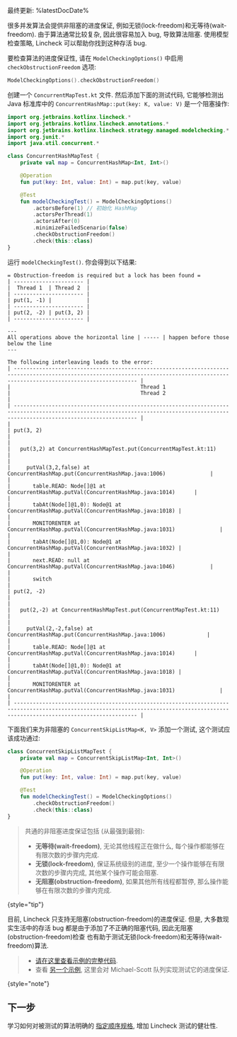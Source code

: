 [//]: # (title: 进度保证)

最终更新: %latestDocDate%

很多并发算法会提供非阻塞的进度保证, 例如无锁(lock-freedom)和无等待(wait-freedom).
由于算法通常比较复杂, 因此很容易加入 bug, 导致算法阻塞.
使用模型检查策略, Lincheck 可以帮助你找到这种存活 bug.

要检查算法的进度保证性, 请在 `ModelCheckingOptions()` 中启用 `checkObstructionFreedom` 选项:

```kotlin
ModelCheckingOptions().checkObstructionFreedom()
```

创建一个 `ConcurrentMapTest.kt` 文件.
然后添加下面的测试代码, 它能够检测出 Java 标准库中的 `ConcurrentHashMap::put(key: K, value: V)` 是一个阻塞操作:

```kotlin
import org.jetbrains.kotlinx.lincheck.*
import org.jetbrains.kotlinx.lincheck.annotations.*
import org.jetbrains.kotlinx.lincheck.strategy.managed.modelchecking.*
import org.junit.*
import java.util.concurrent.*

class ConcurrentHashMapTest {
    private val map = ConcurrentHashMap<Int, Int>()

    @Operation
    fun put(key: Int, value: Int) = map.put(key, value)

    @Test
    fun modelCheckingTest() = ModelCheckingOptions()
        .actorsBefore(1) // 初始化 HashMap
        .actorsPerThread(1)
        .actorsAfter(0)
        .minimizeFailedScenario(false)
        .checkObstructionFreedom()
        .check(this::class)
}
```

运行 `modelCheckingTest()`. 你会得到以下结果:

```text
= Obstruction-freedom is required but a lock has been found =
| ---------------------- |
|  Thread 1  | Thread 2  |
| ---------------------- |
| put(1, -1) |           |
| ---------------------- |
| put(2, -2) | put(3, 2) |
| ---------------------- |

---
All operations above the horizontal line | ----- | happen before those below the line
---

The following interleaving leads to the error:
| ----------------------------------------------------------------------------------------------------------------------------------------------------------------------------------- |
|                                         Thread 1                                         |                                         Thread 2                                         |
| ----------------------------------------------------------------------------------------------------------------------------------------------------------------------------------- |
|                                                                                          | put(3, 2)                                                                                |
|                                                                                          |   put(3,2) at ConcurrentHashMapTest.put(ConcurrentMapTest.kt:11)                         |
|                                                                                          |     putVal(3,2,false) at ConcurrentHashMap.put(ConcurrentHashMap.java:1006)              |
|                                                                                          |       table.READ: Node[]@1 at ConcurrentHashMap.putVal(ConcurrentHashMap.java:1014)      |
|                                                                                          |       tabAt(Node[]@1,0): Node@1 at ConcurrentHashMap.putVal(ConcurrentHashMap.java:1018) |
|                                                                                          |       MONITORENTER at ConcurrentHashMap.putVal(ConcurrentHashMap.java:1031)              |
|                                                                                          |       tabAt(Node[]@1,0): Node@1 at ConcurrentHashMap.putVal(ConcurrentHashMap.java:1032) |
|                                                                                          |       next.READ: null at ConcurrentHashMap.putVal(ConcurrentHashMap.java:1046)           |
|                                                                                          |       switch                                                                             |
| put(2, -2)                                                                               |                                                                                          |
|   put(2,-2) at ConcurrentHashMapTest.put(ConcurrentMapTest.kt:11)                        |                                                                                          |
|     putVal(2,-2,false) at ConcurrentHashMap.put(ConcurrentHashMap.java:1006)             |                                                                                          |
|       table.READ: Node[]@1 at ConcurrentHashMap.putVal(ConcurrentHashMap.java:1014)      |                                                                                          |
|       tabAt(Node[]@1,0): Node@1 at ConcurrentHashMap.putVal(ConcurrentHashMap.java:1018) |                                                                                          |
|       MONITORENTER at ConcurrentHashMap.putVal(ConcurrentHashMap.java:1031)              |                                                                                          |
| ----------------------------------------------------------------------------------------------------------------------------------------------------------------------------------- |
```

下面我们来为非阻塞的 `ConcurrentSkipListMap<K, V>` 添加一个测试, 这个测试应该成功通过:

```kotlin
class ConcurrentSkipListMapTest {
    private val map = ConcurrentSkipListMap<Int, Int>()

    @Operation
    fun put(key: Int, value: Int) = map.put(key, value)

    @Test
    fun modelCheckingTest() = ModelCheckingOptions()
        .checkObstructionFreedom()
        .check(this::class)
}
```

> 共通的非阻塞进度保证包括 (从最强到最弱):
>
> * **无等待(wait-freedom)**, 无论其他线程正在做什么, 每个操作都能够在有限次数的步骤内完成.
> * **无锁(lock-freedom)**, 保证系统级别的进度, 至少一个操作能够在有限次数的步骤内完成, 其他某个操作可能会阻塞.
> * **无阻塞(obstruction-freedom)**, 如果其他所有线程都暂停, 那么操作能够在有限次数的步骤内完成.
>
{style="tip"}

目前, Lincheck 只支持无阻塞(obstruction-freedom)的进度保证.
但是, 大多数现实生活中的存活 bug 都是由于添加了不正确的阻塞代码,
因此无阻塞(obstruction-freedom)检查 也有助于测试无锁(lock-freedom)和无等待(wait-freedom)算法.

> * [请在这里查看示例的完整代码](https://github.com/Kotlin/kotlinx-lincheck/blob/guide/src/jvm/test/org/jetbrains/kotlinx/lincheck/test/guide/ConcurrentMapTest.kt).
> * 查看 [另一个示例](https://github.com/Kotlin/kotlinx-lincheck/blob/guide/src/jvm/test/org/jetbrains/kotlinx/lincheck/test/guide/ObstructionFreedomViolationTest.kt),
>  这里会对 Michael-Scott 队列实现测试它的进度保证.
>
{style="note"}

## 下一步

学习如何对被测试的算法明确的 [指定顺序规格](sequential-specification.md), 增加 Lincheck 测试的健壮性.
